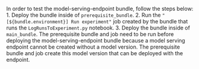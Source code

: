 In order to test the model-serving-endpoint bundle, follow the steps below:
    1. Deploy the bundle inside of `prerequisite_bundle`.
    2. Run the `"[${bundle.environment}] Run experiment"` job created by the bundle that runs the `LogRunsToExperiment.py` notebook.
    3. Deploy the bundle inside of `main_bundle`.
The prerequisite bundle and job need to be run before deploying the model-serving-endpoint bundle because a model serving endpoint
cannot be created without a model version. The prerequisite bundle and job create this model version that can be deployed with the endpoint.
